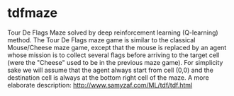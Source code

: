 # tdfmaze
Tour De Flags Maze solved by deep reinforcement learning (Q-learning) method.
The Tour De Flags maze game is similar to the classical Mouse/Cheese maze game, except that the mouse is replaced by an agent whose mission is to collect several flags before arriving to the target cell (were the "Cheese" used to be in the previous maze game). For simplicity sake we will assume that the agent always start from cell (0,0) and the destination cell is always at the bottom right cell of the maze.
A more elaborate description: http://www.samyzaf.com/ML/tdf/tdf.html
